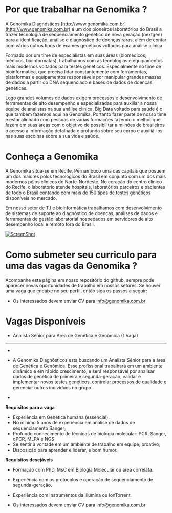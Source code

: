 Por que trabalhar na Genomika ?
===============================

A Genomika Diagnósticos [http://www.genomika.com.br](http://www.genomika.com.br) é um dos pioneiros laboratórios do Brasil a trazer tecnologia de sequenciamento genético de nova geração (nextgen) para a identificação, análise e diagnóstico de doenças raras, além de contar com vários outros tipos de exames genéticos voltados para análise clínica.

Formado por um time de especialistas em suas áreas (biomédicos, médicos, bioinformatas), trabalhamos com as tecnologias e equipamentos mais modernos voltados para testes genéticos. Especialmente no time de bioinformática, que precisa lidar constantemente com ferramentas, plataformas e equipamentos responsáveis por manipular grandes massas de dados a partir do DNA sequenciado e bases de dados de doenças genéticas.  

Logo grandes volumes de dados exigem processos e desenvolvimento de ferramentas de alto desempenho e especializadas para auxiliar a nossa equipe de analistas na sua análise clínica.  Big Data voltado para saúde é o que também fazemos aqui na Genomika. Portanto fazer parte de nosso time é estar alinhado com pessoas de várias formações fazendo o melhor que fazem em suas áreas com o objetivo de possibilitar a milhões de brasileiros o acesso a informação detalhada e profunda sobre seu corpo e auxiliá-los nas suas escolhas sobre a sua vida e saúde.

Conheça a Genomika
===============================================

A Genomika situa-se em Recife, Pernambuco uma das capitais que posuem um dos maiores pólos tecnológicos do Brasil em conjunto com um dos mais modernos pólos clínicos do Norte-Nordeste. No coração do centro clínico do Recife, o laboratório atende hospitais, laboratórios parceiros e pacientes de todo o Brasil contando com mais de 150 tipos de testes genéticos disponíveis no mercado.

Em nosso setor de T.I e bioinformática trabalhamos com desenvolvimento de sistemas de suporte ao diagnóstico de doenças, análises de dados e ferramentas de gestão laboratorial hospedados em servidores de alto desempenho local e remoto fora do Brasil.

[![ScreenShot](http://i1.ytimg.com/vi/pKA83K7sfS8/maxresdefault.jpg)](https://www.youtube.com/watch?v=pKA83K7sfS8)


Como submeter seu curriculo para uma das vagas da Genomika ?
===============================================

Acompanhe esta página em nosso repositório do github, sempre pode aparecer novas oportunidades de trabalho em nossos setores.
Se houver uma vaga que encaixe no seu perfil, então siga os passos a seguir:

* Os interessados devem enviar CV para info@genomika.com.br


Vagas Disponíveis
=================


- Analista Sênior para Área de Genética e Genômica (1 Vaga)
-----------------------------------------------------------
-
- A Genomika Diagnósticos esta buscando um Analista Sênior para a área de Genética e Genômica. Esse profissional trabalhará em um ambiente dinâmico e em rápido crescimento, e será responsável por analisar dados de genética de primeira e segunda-geração, validar e implementar novos testes genéticos, controlar processos de qualidade e gerenciar outros indivíduos no grupo.

-
**Requisitos para a vaga**

* Experiência em Genética humana (essencial).
* No mínimo 5 anos de experiência em análise de dados de sequenciamento Sanger; 
* Profundo conhecimento de técnicas de biologia molecular: PCR, Sanger, qPCR, MLPA e NGS
* Se sentir à vontade em um ambiente de trabalho em equipe; proativo;
* Disposição para aprender e liderar, e bom humor.

**Requisitos desejáveis**

* Formação com PhD, MsC em Biologia Molecular ou área correlata.
* Experiência com os protocolos e operação de sequenciamento de segunda-geração.
* Experiência com instrumentos da Illumina ou IonTorrent.

* Os interessados devem enviar CV para info@genomika.com.br


